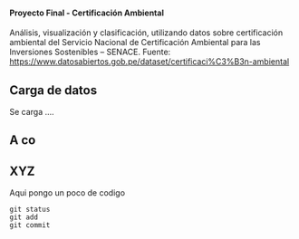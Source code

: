 #### Proyecto Final - Certificación Ambiental
Análisis, visualización y clasificación, utilizando datos sobre certificación ambiental del Servicio Nacional de Certificación Ambiental para las Inversiones Sostenibles – SENACE. Fuente: https://www.datosabiertos.gob.pe/dataset/certificaci%C3%B3n-ambiental

## Carga de datos
Se carga ....

## A co

## XYZ

Aqui pongo un poco de codigo
```
git status
git add
git commit
```
